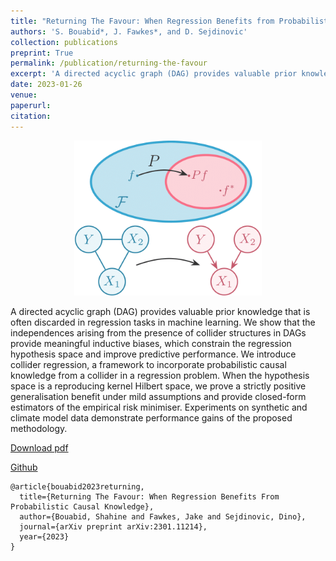 ```yaml
---
title: "Returning The Favour: When Regression Benefits from Probabilistic Causal Knowledge"
authors: 'S. Bouabid*, J. Fawkes*, and D. Sejdinovic'
collection: publications
preprint: True
permalink: /publication/returning-the-favour
excerpt: 'A directed acyclic graph (DAG) provides valuable prior knowledge that is often discarded in regression tasks in machine learning. We show that the independences arising from the presence of collider structures in DAGs provide meaningful inductive biases,...'
date: 2023-01-26
venue:
paperurl:
citation:
---
```


<center>
  <p align="center">
    <img src="/images/collider-regression-1.png" alt="figure" width="300"/>
  </p>
</center>


A directed acyclic graph (DAG) provides valuable prior knowledge that is often discarded in regression tasks in machine learning. We show that the independences arising from the presence of collider structures in DAGs provide meaningful inductive biases, which constrain the regression hypothesis space and improve predictive performance. We introduce collider regression, a framework to incorporate probabilistic causal knowledge from a collider in a regression problem. When the hypothesis space is a reproducing kernel Hilbert space, we prove a strictly positive generalisation benefit under mild assumptions and provide closed-form estimators of the empirical risk minimiser. Experiments on synthetic and climate model data demonstrate performance gains of the proposed methodology.


[Download pdf](https://arxiv.org/abs/2301.11214)

[Github](https://github.com/shahineb/collide-regression)

```
@article{bouabid2023returning,
  title={Returning The Favour: When Regression Benefits From Probabilistic Causal Knowledge},
  author={Bouabid, Shahine and Fawkes, Jake and Sejdinovic, Dino},
  journal={arXiv preprint arXiv:2301.11214},
  year={2023}
}
```
